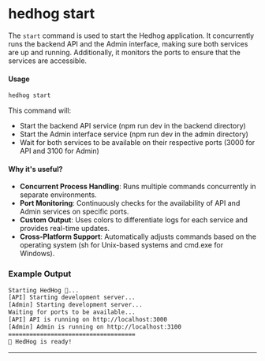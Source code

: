 # hedhog start

The `start` command is used to start the Hedhog application. It concurrently runs the backend API and the Admin interface, making sure both services are up and running. Additionally, it monitors the ports to ensure that the services are accessible.

#### Usage

```bash
hedhog start
```

This command will:

- Start the backend API service (npm run dev in the backend directory)
- Start the Admin interface service (npm run dev in the admin directory)
- Wait for both services to be available on their respective ports (3000 for API and 3100 for Admin)

#### Why it's useful?

- **Concurrent Process Handling**: Runs multiple commands concurrently in separate environments.
- **Port Monitoring**: Continuously checks for the availability of API and Admin services on specific ports.
- **Custom Output**: Uses colors to differentiate logs for each service and provides real-time updates.
- **Cross-Platform Support**: Automatically adjusts commands based on the operating system (sh for Unix-based systems and cmd.exe for Windows).

### Example Output

```bash
Starting HedHog 🦔...
[API] Starting development server...
[Admin] Starting development server...
Waiting for ports to be available...
[API] API is running on http://localhost:3000
[Admin] Admin is running on http://localhost:3100
====================================
🦔 HedHog is ready!
```

---
